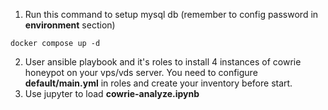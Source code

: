 1. Run this command to setup mysql db (remember to config password in **environment** section)
```
docker compose up -d
```
2. User ansible playbook and it's roles to install 4 instances of cowrie honeypot on your vps/vds server. 
You need to configure **default/main.yml** in roles and create your inventory before start.
3. Use jupyter to load **cowrie-analyze.ipynb**
